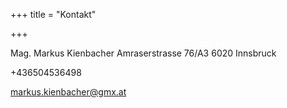 +++
title = "Kontakt"


+++

Mag. Markus Kienbacher
Amraserstrasse 76/A3
6020 Innsbruck

+436504536498

markus.kienbacher@gmx.at


